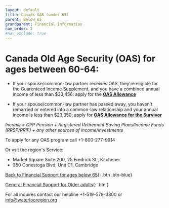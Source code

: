 ```yaml
---
layout: default
title: Canads OAS (under 65)
parent: Below 65
grandparent: Financial Information
nav_order: 2
#nav_exclude: true
---
```



# Canada Old Age Security (OAS) for ages between 60-64:

- If your spouse/common-law partner receives OAS, they're eligible for the Guarenteed Income Supplement, and you have a combined annual income of less than $33,456: apply for the [**OAS Allowance**](https://www.canada.ca/en/services/benefits/publicpensions/cpp/old-age-security/guaranteed-income-supplement/allowance.html)

- If your spouse/common-law partner has passed away, you haven't remarried or entered into a common-law relationship and your annual income is less than $23,350: apply for [**OAS Allowance for the Survivor**](https://www.canada.ca/en/services/benefits/publicpensions/cpp/old-age-security/guaranteed-income-supplement/allowance-survivor.html)


*Income = CPP Pension + Registered Retirement Saving Plans/Income Funds (RRSP/RRIF) + any other sources of income/investments*

To apply for any OAS program call +1-800-277-9914 

Or vsit the region's Service:
- Market Square Suite 200, 25 Fredrick St., Kitchener
- 350 Conestoga Blvd, Unit C1, Cambridge

[Back to Financial Support for ages below 65](./Below65.md){: .btn .btn-blue}

[General Financial Support for Older adults](./financialhelp.md){: .btn }

For all inquires contact our helpline +1-519-579-3800 or [info@waterlooregion.org](mailto:info@waterlooregion.org)
